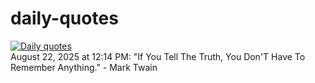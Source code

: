 # daily-quotes
[![Daily quotes](https://github.com/ceepu8/daily-quotes/actions/workflows/daily-quote.yml/badge.svg)](https://github.com/ceepu8/daily-quotes/actions/workflows/daily-quote.yml)<br/>
August 22, 2025 at 12:14 PM: "If You Tell The Truth, You Don'T Have To Remember Anything." - Mark Twain
